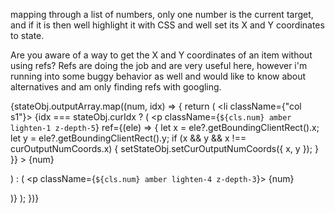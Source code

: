 mapping through a list of numbers, only one number is the current target, and if it is then well highlight it with CSS and well set its X and Y coordinates to state.

Are you aware of a way to get the X and Y coordinates of an item without using refs? Refs are doing the job and are very useful here, however i'm running into some buggy behavior as well and would like to know about alternatives and am only finding refs with googling.  

{stateObj.outputArray.map((num, idx) => {
  return (
    <li className={"col s1"}>
      {idx === stateObj.curIdx ? (
        <p
          className={`${cls.num} amber lighten-1 z-depth-5`}
          ref={(ele) => {
            let x = ele?.getBoundingClientRect().x;
            let y = ele?.getBoundingClientRect().y;
            if (x && y && x !== curOutputNumCoords.x) {
              setStateObj.setCurOutputNumCoords({ x, y });
            }
          }}
        >
          {num}
        </p>
      ) : (
        <p className={`${cls.num} amber lighten-4 z-depth-3`}>
          {num}
        </p>
      )}
    </li>
  );
})}